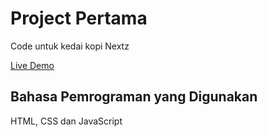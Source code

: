 # Project Pertama
Code untuk kedai kopi Nextz

[Live Demo](https://mhdhfzz.github.io/Project-Kedai-Kopi-Nextz/)

## Bahasa Pemrograman yang Digunakan
HTML, CSS dan JavaScript
